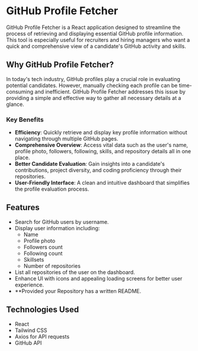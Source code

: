# GitHub Profile Fetcher

GitHub Profile Fetcher is a React application designed to streamline the process of retrieving and displaying essential GitHub profile information. This tool is especially useful for recruiters and hiring managers who want a quick and comprehensive view of a candidate's GitHub activity and skills.

## Why GitHub Profile Fetcher?

In today's tech industry, GitHub profiles play a crucial role in evaluating potential candidates. However, manually checking each profile can be time-consuming and inefficient. GitHub Profile Fetcher addresses this issue by providing a simple and effective way to gather all necessary details at a glance.

### Key Benefits

- **Efficiency**: Quickly retrieve and display key profile information without navigating through multiple GitHub pages.
- **Comprehensive Overview**: Access vital data such as the user's name, profile photo, followers, following, skills, and repository details all in one place.
- **Better Candidate Evaluation**: Gain insights into a candidate's contributions, project diversity, and coding proficiency through their repositories.
- **User-Friendly Interface**: A clean and intuitive dashboard that simplifies the profile evaluation process.

## Features

- Search for GitHub users by username.
- Display user information including:
  - Name
  - Profile photo
  - Followers count
  - Following count
  - Skillsets
  - Number of repositories
- List all repositories of the user on the dashboard.
- Enhance UI with icons and appealing loading screens for better user experience.
- **Provided your Repository has a written README.

## Technologies Used

- React
- Tailwind CSS
- Axios for API requests
- GitHub API
